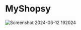 
<h1> MyShopsy</h1>

![Screenshot 2024-06-12 192024](https://github.com/VaniNarwani23/MyShopsy/assets/139327400/76b7d5a8-b0d3-4a75-bca7-0e79d0c07ad4)




